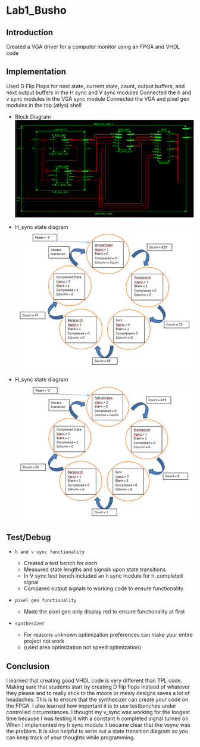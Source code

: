 Lab1_Busho
==========

## Introduction
Created a VGA driver for a computer monitor using an FPGA and VHDL code

## Implementation
Used D Flip Flops for next state, current state, count, output buffers, and next output buffers
in the H sync and V sync modules
Connected the h and v sync modules in the VGA sync module
Connected the VGA and pixel gen modules in the top (atlys) shell

- Block Diagram 
![alt text](https://github.com/cbusho/Lab1_Busho/blob/master/Block%20Diagram.png "Block Diagram")

- H_sync state diagram
![alt text](https://github.com/cbusho/Lab1_Busho/blob/master/Hsync%20State%20Diagram.png "Block Diagram")

- H_sync state diagram
![alt text](https://github.com/cbusho/Lab1_Busho/blob/master/Vsync%20State%20Diagram.png "Block Diagram")

## Test/Debug

- `h and v sync functionality`
  - Created a test bench for each.
  - Measured state lengths and signals upon state transitions
  - In V sync test bench included an h sync module for h_completed signal
  - Compared output signals to working code to ensure functionality
  
- `pixel gen functionality`
  - Made the pixel gen only display red to ensure functionality at first
  
- `synthesizer` 
  - For reasons unknown optimization preferences can make your entire project not work
  - (used area optimization not speed optimization)
  
## Conclusion
I learned that creating good VHDL code is very different than TPL code. Making sure that students
start by creating D flip flops instead of whatever they please and to really stick to the moore
or mealy designs saves a lot of headaches. This is to ensure that the synthesizer can create your
code on the FPGA. I also learned how important it is to use testbenches under controlled circumstances.
I thought my v_sync was working for the longest time because I was testing it with a constant h completed
signal turned on. When I implemented my h sync module it became clear that the vsync was the problem. It is
also helpful to write out a state transition diagram so you can keep track of your thoughts while programming.
